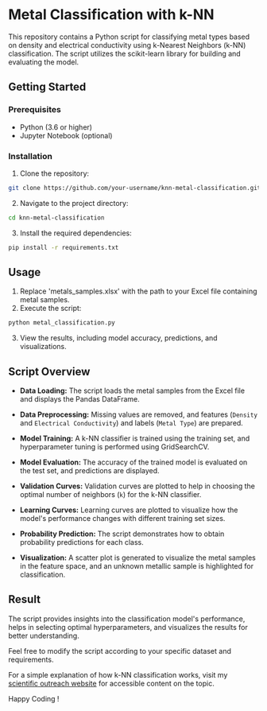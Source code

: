 # Metal Classification with k-NN

This repository contains a Python script for classifying metal types based on density and electrical conductivity using k-Nearest Neighbors (k-NN) classification. The script utilizes the scikit-learn library for building and evaluating the model.

## Getting Started

### Prerequisites

- Python (3.6 or higher)
- Jupyter Notebook (optional)

### Installation

1. Clone the repository:

```bash
git clone https://github.com/your-username/knn-metal-classification.git
```

2. Navigate to the project directory:

```bash
cd knn-metal-classification
```

3. Install the required dependencies:

```bash
pip install -r requirements.txt
```

## Usage

1. Replace 'metals_samples.xlsx' with the path to your Excel file containing metal samples.
2. Execute the script:

```bash
python metal_classification.py
```

3. View the results, including model accuracy, predictions, and visualizations.

## Script Overview

- **Data Loading:** The script loads the metal samples from the Excel file and displays the Pandas DataFrame.

- **Data Preprocessing:** Missing values are removed, and features (`Density` and `Electrical Conductivity`) and labels (`Metal Type`) are prepared.

- **Model Training:** A k-NN classifier is trained using the training set, and hyperparameter tuning is performed using GridSearchCV.

- **Model Evaluation:** The accuracy of the trained model is evaluated on the test set, and predictions are displayed.

- **Validation Curves:** Validation curves are plotted to help in choosing the optimal number of neighbors (`k`) for the k-NN classifier.

- **Learning Curves:** Learning curves are plotted to visualize how the model's performance changes with different training set sizes.

- **Probability Prediction:** The script demonstrates how to obtain probability predictions for each class.

- **Visualization:** A scatter plot is generated to visualize the metal samples in the feature space, and an unknown metallic sample is highlighted for classification.

## Result

The script provides insights into the classification model's performance, helps in selecting optimal hyperparameters, and visualizes the results for better understanding.

Feel free to modify the script according to your specific dataset and requirements.

For a simple explanation of how k-NN classification works, visit my [scientific outreach website](https://www.theeventhorizons.com) for accessible content on the topic.

Happy Coding !